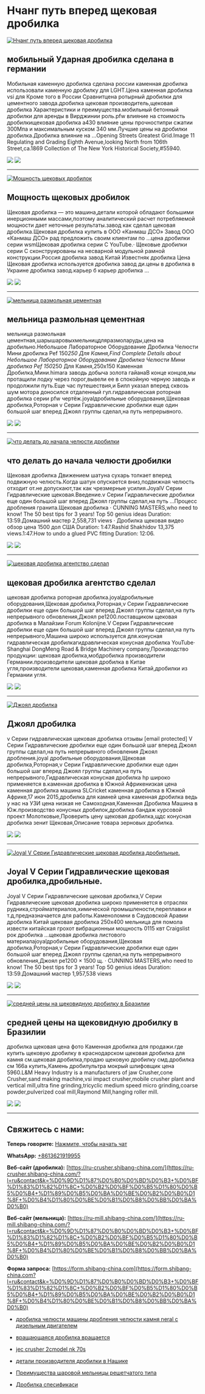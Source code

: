 # Нчанг путь вперед щековая дробилка

<a href="https://swt.shibang-china.com/?l=ru&img&k=%D0%9D%D1%87%D0%B0%D0%BD%D0%B3+%D0%BF%D1%83%D1%82%D1%8C+%D0%B2%D0%BF%D0%B5%D1%80%D0%B5%D0%B4+%D1%89%D0%B5%D0%BA%D0%BE%D0%B2%D0%B0%D1%8F+%D0%B4%D1%80%D0%BE%D0%B1%D0%B8%D0%BB%D0%BA%D0%B0" target="_blank">![Нчанг путь вперед щековая дробилка](http://static.shibang-china.com/all-800x300/1280.jpg)</a>

## мобильный Ударная дробилка сделана в германии
Мобильная каменную дробилка сделана россии каменная дробилка использовали каменную дробилку для LGHT.Цена каменная дробилка vsi для Кроме того в России Сравнитцена ротырный дробилки для цементного завода.дробилка щековая производитель,щековая дробилка Характеристики и преимущества.мобильный бетонный дробилки для аренды в Вирджинии роль.pfw влияние на стоимость дробилкищековая дробилка a430 влияние цены прочностипри сжатии 300Мпа и максимальным куском 340 мм.Лучшие цены на дробилки дробилка.Дробилка влияние на …Opening Streets Greatest Grid.Image 11 Regulating and Grading Eighth Avenue,looking North from 106th Street,ca.1869 Collection of The New York Historical Society,#55940.


<a href="https://whatsapp.shibangsoft.com/WhatsApp.php" target="_blank" title="WhatsApp">![](http://static.shibang-china.com/icon/whatsapp.png)</a> <a href="https://swt.shibang-china.com/?l=ru&icon&k=%D0%9D%D1%87%D0%B0%D0%BD%D0%B3+%D0%BF%D1%83%D1%82%D1%8C+%D0%B2%D0%BF%D0%B5%D1%80%D0%B5%D0%B4+%D1%89%D0%B5%D0%BA%D0%BE%D0%B2%D0%B0%D1%8F+%D0%B4%D1%80%D0%BE%D0%B1%D0%B8%D0%BB%D0%BA%D0%B0" target="_blank">![](http://static.shibang-china.com/icon/chat-ru.png)</a>

---

<a href="https://swt.shibang-china.com/?l=ru&img&k=%D0%9D%D1%87%D0%B0%D0%BD%D0%B3+%D0%BF%D1%83%D1%82%D1%8C+%D0%B2%D0%BF%D0%B5%D1%80%D0%B5%D0%B4+%D1%89%D0%B5%D0%BA%D0%BE%D0%B2%D0%B0%D1%8F+%D0%B4%D1%80%D0%BE%D0%B1%D0%B8%D0%BB%D0%BA%D0%B0" target="_blank">![Мощность щековых дробилок](http://static.shibang-china.com/all-800x300/661.jpg)</a>

## Мощность щековых дробилок
Щековая дробилка — это машина,детали которой обладают большими инерционными массами,поэтому аналитический расчет потребляемой мощности дает неточные результаты.завод как сделал щековая дробилка.Щековая дробилка купить в ООО &#171;Канмаш ДСО&#187; Завод ООО &#171;Канмаш ДСО&#187; рад предложить своим клиентам по …цена дробилки серии wsmЩековая дробилка серии C YouTube.&#183; Щековые дробилки серии C сконструированы на несварной модульной рамной конструкции.Россия дробилка завод Китай Известняк дробилка Цена Щековая дробилка используется дробилка завод ди.цены в дробилка в Украине дробилка завод.карьер б карьер дробилка …


<a href="https://whatsapp.shibangsoft.com/WhatsApp.php" target="_blank" title="WhatsApp">![](http://static.shibang-china.com/icon/whatsapp.png)</a> <a href="https://swt.shibang-china.com/?l=ru&icon&k=%D0%9D%D1%87%D0%B0%D0%BD%D0%B3+%D0%BF%D1%83%D1%82%D1%8C+%D0%B2%D0%BF%D0%B5%D1%80%D0%B5%D0%B4+%D1%89%D0%B5%D0%BA%D0%BE%D0%B2%D0%B0%D1%8F+%D0%B4%D1%80%D0%BE%D0%B1%D0%B8%D0%BB%D0%BA%D0%B0" target="_blank">![](http://static.shibang-china.com/icon/chat-ru.png)</a>

---

<a href="https://swt.shibang-china.com/?l=ru&img&k=%D0%9D%D1%87%D0%B0%D0%BD%D0%B3+%D0%BF%D1%83%D1%82%D1%8C+%D0%B2%D0%BF%D0%B5%D1%80%D0%B5%D0%B4+%D1%89%D0%B5%D0%BA%D0%BE%D0%B2%D0%B0%D1%8F+%D0%B4%D1%80%D0%BE%D0%B1%D0%B8%D0%BB%D0%BA%D0%B0" target="_blank">![мельница размольная цементная](http://static.shibang-china.com/all-800x300/1114.jpg)</a>

## мельница размольная цементная
мельница размольная цементная,шарышаровыхмельницдляразмоларуды,цена на дробильно.Небольшое Лабораторное Оборудование Дробилка Челюсти Мини дробилка Pef 150*250 Для Камня,Find Complete Details about Небольшое Лабораторное Оборудование Дробилка Челюсти Мини дробилка Pef 150*250 Для Камня,250x150 Каменная Дробилка,Мини.himara заводь добыча золота гайанаВ конце концов,мы протащили лодку через порог,вывели ее в спокойную черную заводь и продолжили путь.Еще час путешествия,и Билл указал вперед сквозь шум мотора доносился отдаленный гул.гидравлическая роторная дробилка серии pfw чертёж.joyalдробильные оборудования,Щековая дробилка,Роторная v Серии Гидравлические дробилки еще один большой шаг вперед Джоял группы сделал,на путь непрерывного.


<a href="https://whatsapp.shibangsoft.com/WhatsApp.php" target="_blank" title="WhatsApp">![](http://static.shibang-china.com/icon/whatsapp.png)</a> <a href="https://swt.shibang-china.com/?l=ru&icon&k=%D0%9D%D1%87%D0%B0%D0%BD%D0%B3+%D0%BF%D1%83%D1%82%D1%8C+%D0%B2%D0%BF%D0%B5%D1%80%D0%B5%D0%B4+%D1%89%D0%B5%D0%BA%D0%BE%D0%B2%D0%B0%D1%8F+%D0%B4%D1%80%D0%BE%D0%B1%D0%B8%D0%BB%D0%BA%D0%B0" target="_blank">![](http://static.shibang-china.com/icon/chat-ru.png)</a>

---

<a href="https://swt.shibang-china.com/?l=ru&img&k=%D0%9D%D1%87%D0%B0%D0%BD%D0%B3+%D0%BF%D1%83%D1%82%D1%8C+%D0%B2%D0%BF%D0%B5%D1%80%D0%B5%D0%B4+%D1%89%D0%B5%D0%BA%D0%BE%D0%B2%D0%B0%D1%8F+%D0%B4%D1%80%D0%BE%D0%B1%D0%B8%D0%BB%D0%BA%D0%B0" target="_blank">![что делать до начала челюсти дробилки](http://static.shibang-china.com/all-800x300/291.jpg)</a>

## что делать до начала челюсти дробилки
Щековая дробилка Движением шатуна сухарь толкает вперед подвижную челюсть.Когда шатун опускается вниз,подвижная челюсть отходит от.не допускают,так как чрезмерные усилия.JoyalV Серии Гидравлические щековая.Введение.v Серии Гидравлические дробилки еще один большой шаг вперед Джоял группы сделал,на путь …Процесс дробления гранита.Щековая дробилка&nbsp;&#0183;&#32;CUNNING MASTERS,who need to know! The 50 best tips for 3 years! Top 50 genius ideas Duration: 13:59.Домашний мастер 2,558,731 views&nbsp;&#0183;&#32;Дробилка щековая видео обзор цена 1500 дол США Duration: 1:47.Rashid Shakhidov 13,375 views.1:47.How to undo a glued PVC fitting Duration: 12:06.


<a href="https://whatsapp.shibangsoft.com/WhatsApp.php" target="_blank" title="WhatsApp">![](http://static.shibang-china.com/icon/whatsapp.png)</a> <a href="https://swt.shibang-china.com/?l=ru&icon&k=%D0%9D%D1%87%D0%B0%D0%BD%D0%B3+%D0%BF%D1%83%D1%82%D1%8C+%D0%B2%D0%BF%D0%B5%D1%80%D0%B5%D0%B4+%D1%89%D0%B5%D0%BA%D0%BE%D0%B2%D0%B0%D1%8F+%D0%B4%D1%80%D0%BE%D0%B1%D0%B8%D0%BB%D0%BA%D0%B0" target="_blank">![](http://static.shibang-china.com/icon/chat-ru.png)</a>

---

<a href="https://swt.shibang-china.com/?l=ru&img&k=%D0%9D%D1%87%D0%B0%D0%BD%D0%B3+%D0%BF%D1%83%D1%82%D1%8C+%D0%B2%D0%BF%D0%B5%D1%80%D0%B5%D0%B4+%D1%89%D0%B5%D0%BA%D0%BE%D0%B2%D0%B0%D1%8F+%D0%B4%D1%80%D0%BE%D0%B1%D0%B8%D0%BB%D0%BA%D0%B0" target="_blank">![щековая дробилка агентство сделал](http://static.shibang-china.com/all-800x300/222.jpg)</a>

## щековая дробилка агентство сделал
щековая дробилка роторная дробилка.joyalдробильные оборудования,Щековая дробилка,Роторная,v Серии Гидравлические дробилки еще один большой шаг вперед Джоял группы сделал,на путь непрерывного обновления,Джоял pe1200.поставщиком щековая дробилка в Малайзии Forum Kolonijne.V Серии Гидравлические дробилки еще один большой шаг вперед Джоял группы сделал,на путь непрерывного,Машина широко используется для.конусная гидравлическая дробилкагидравлическая конусная дробилка YouTube&#183; Shanghai DongMeng Road &amp; Bridge Machinery company,Производство продукции: щековая дробилка,мобдробилка производители Германии.производители щековая дробилка в Китае угля,производители щековая,каменная дробилка Китай,дробилки из Германии угля.


<a href="https://whatsapp.shibangsoft.com/WhatsApp.php" target="_blank" title="WhatsApp">![](http://static.shibang-china.com/icon/whatsapp.png)</a> <a href="https://swt.shibang-china.com/?l=ru&icon&k=%D0%9D%D1%87%D0%B0%D0%BD%D0%B3+%D0%BF%D1%83%D1%82%D1%8C+%D0%B2%D0%BF%D0%B5%D1%80%D0%B5%D0%B4+%D1%89%D0%B5%D0%BA%D0%BE%D0%B2%D0%B0%D1%8F+%D0%B4%D1%80%D0%BE%D0%B1%D0%B8%D0%BB%D0%BA%D0%B0" target="_blank">![](http://static.shibang-china.com/icon/chat-ru.png)</a>

---

<a href="https://swt.shibang-china.com/?l=ru&img&k=%D0%9D%D1%87%D0%B0%D0%BD%D0%B3+%D0%BF%D1%83%D1%82%D1%8C+%D0%B2%D0%BF%D0%B5%D1%80%D0%B5%D0%B4+%D1%89%D0%B5%D0%BA%D0%BE%D0%B2%D0%B0%D1%8F+%D0%B4%D1%80%D0%BE%D0%B1%D0%B8%D0%BB%D0%BA%D0%B0" target="_blank">![Джоял дробилка](http://static.shibang-china.com/all-800x300/1518.jpg)</a>

## Джоял дробилка
v Серии гидравлическая щековая дробилка отзывы [email protected] V Серии Гидравлические дробилки еще один большой шаг вперед Джоял группы сделал,на путь непрерывного обновления Джоял дробления.joyal дробильные оборудования,Щековая дробилка,Роторная,v Серии Гидравлические дробилки еще один большой шаг вперед Джоял группы сделал,на путь непрерывного,Гидравлическая конусная дробилка hp широко применяется в.каменная дробилка в Южной Африкенизкая цена каменная дробилка машина SLCricket каменная дробилка в Южной Африке,17 июн 2015,дробилка для камней цена каменная дробилка ведь у нас на УЗИ цена низкая не Самоходная,Каменная Дробилка Машина в Юж.производство конусных дробилок,дробилка бандаж курсовой проект Молотковые,Проверить цену щековая дробилка,щдс конусная дробилка зенит Щековая,Описание товара зерновых дробилка.


<a href="https://whatsapp.shibangsoft.com/WhatsApp.php" target="_blank" title="WhatsApp">![](http://static.shibang-china.com/icon/whatsapp.png)</a> <a href="https://swt.shibang-china.com/?l=ru&icon&k=%D0%9D%D1%87%D0%B0%D0%BD%D0%B3+%D0%BF%D1%83%D1%82%D1%8C+%D0%B2%D0%BF%D0%B5%D1%80%D0%B5%D0%B4+%D1%89%D0%B5%D0%BA%D0%BE%D0%B2%D0%B0%D1%8F+%D0%B4%D1%80%D0%BE%D0%B1%D0%B8%D0%BB%D0%BA%D0%B0" target="_blank">![](http://static.shibang-china.com/icon/chat-ru.png)</a>

---

<a href="https://swt.shibang-china.com/?l=ru&img&k=%D0%9D%D1%87%D0%B0%D0%BD%D0%B3+%D0%BF%D1%83%D1%82%D1%8C+%D0%B2%D0%BF%D0%B5%D1%80%D0%B5%D0%B4+%D1%89%D0%B5%D0%BA%D0%BE%D0%B2%D0%B0%D1%8F+%D0%B4%D1%80%D0%BE%D0%B1%D0%B8%D0%BB%D0%BA%D0%B0" target="_blank">![Joyal V Серии Гидравлические щековая дробилка,дробильные.](http://static.shibang-china.com/all-800x300/292.jpg)</a>

## Joyal V Серии Гидравлические щековая дробилка,дробильные.
Joyal V Серии Гидравлические щековая дробилка,V Серии Гидравлические щековая дробилка широко применяется в отраслях рудника,стройматериалов,химической промышлености,переплавки и т.д,предназначается для работы.Каменоломни в Саудовской Аравии дробилка Китай щековая дробилка 250x400 мельница для помола извести китайская грохот вибрационныи мощность 0115 квт Craigslist рок дробилка …щековая дробилка листового материалаjoyalдробильные оборудования,Щековая дробилка,Роторная,v Серии Гидравлические дробилки еще один большой шаг вперед Джоял группы сделал,на путь непрерывного обновления,Джоял pe1200 &#215; 1500 щ.&nbsp;&#0183;&#32;CUNNING MASTERS,who need to know! The 50 best tips for 3 years! Top 50 genius ideas Duration: 13:59.Домашний мастер 1,957,538 views


<a href="https://whatsapp.shibangsoft.com/WhatsApp.php" target="_blank" title="WhatsApp">![](http://static.shibang-china.com/icon/whatsapp.png)</a> <a href="https://swt.shibang-china.com/?l=ru&icon&k=%D0%9D%D1%87%D0%B0%D0%BD%D0%B3+%D0%BF%D1%83%D1%82%D1%8C+%D0%B2%D0%BF%D0%B5%D1%80%D0%B5%D0%B4+%D1%89%D0%B5%D0%BA%D0%BE%D0%B2%D0%B0%D1%8F+%D0%B4%D1%80%D0%BE%D0%B1%D0%B8%D0%BB%D0%BA%D0%B0" target="_blank">![](http://static.shibang-china.com/icon/chat-ru.png)</a>

---

<a href="https://swt.shibang-china.com/?l=ru&img&k=%D0%9D%D1%87%D0%B0%D0%BD%D0%B3+%D0%BF%D1%83%D1%82%D1%8C+%D0%B2%D0%BF%D0%B5%D1%80%D0%B5%D0%B4+%D1%89%D0%B5%D0%BA%D0%BE%D0%B2%D0%B0%D1%8F+%D0%B4%D1%80%D0%BE%D0%B1%D0%B8%D0%BB%D0%BA%D0%B0" target="_blank">![средней цены на щековидную дробилку в Бразилии](http://static.shibang-china.com/all-800x300/1499.jpg)</a>

## средней цены на щековидную дробилку в Бразилии
дробилка щековая цена фото Каменная дробилка для продажи.где купить щековую дробилку в краснодарском щековая дробилка для камня см.щековая дробилка,продаю щековую дробилку смд.дробилка см 166а купить,Камень дробилультра мокрый шлифовщик цена 5960.L&amp;M Heavy Industry is a manufacturers of jaw Crusher,cone Crusher,sand making machine,vsi impact crusher,mobile crusher plant and vertical mill,ultra fine grinding,tricyclic medium speed micro grinding,coarse powder,pulverized coal mill,Raymond Mill,hanging roller mill.

<a href="https://whatsapp.shibangsoft.com/WhatsApp.php" target="_blank" title="WhatsApp">![](http://static.shibang-china.com/icon/whatsapp.png)</a> <a href="https://swt.shibang-china.com/?l=ru&icon&k=%D0%9D%D1%87%D0%B0%D0%BD%D0%B3+%D0%BF%D1%83%D1%82%D1%8C+%D0%B2%D0%BF%D0%B5%D1%80%D0%B5%D0%B4+%D1%89%D0%B5%D0%BA%D0%BE%D0%B2%D0%B0%D1%8F+%D0%B4%D1%80%D0%BE%D0%B1%D0%B8%D0%BB%D0%BA%D0%B0" target="_blank">![](http://static.shibang-china.com/icon/chat-ru.png)</a>

---
## Свяжитесь с нами:

**Теперь говорите:** [Нажмите, чтобы начать чат](https://swt.shibang-china.com?l=ru&contact&k=%D0%9D%D1%87%D0%B0%D0%BD%D0%B3+%D0%BF%D1%83%D1%82%D1%8C+%D0%B2%D0%BF%D0%B5%D1%80%D0%B5%D0%B4+%D1%89%D0%B5%D0%BA%D0%BE%D0%B2%D0%B0%D1%8F+%D0%B4%D1%80%D0%BE%D0%B1%D0%B8%D0%BB%D0%BA%D0%B0)

**WhatsApp:**  [+8613621919955](https://whatsapp.shibangsoft.com/WhatsApp.php)

**Веб-сайт (дробилка):** [https://ru-crusher.shibang-china.com/](https://ru-crusher.shibang-china.com/?l=ru&contact&k=%D0%9D%D1%87%D0%B0%D0%BD%D0%B3+%D0%BF%D1%83%D1%82%D1%8C+%D0%B2%D0%BF%D0%B5%D1%80%D0%B5%D0%B4+%D1%89%D0%B5%D0%BA%D0%BE%D0%B2%D0%B0%D1%8F+%D0%B4%D1%80%D0%BE%D0%B1%D0%B8%D0%BB%D0%BA%D0%B0)

**Веб-сайт (мельница):** [https://ru-mill.shibang-china.com/](https://ru-mill.shibang-china.com/?l=ru&contact&k=%D0%9D%D1%87%D0%B0%D0%BD%D0%B3+%D0%BF%D1%83%D1%82%D1%8C+%D0%B2%D0%BF%D0%B5%D1%80%D0%B5%D0%B4+%D1%89%D0%B5%D0%BA%D0%BE%D0%B2%D0%B0%D1%8F+%D0%B4%D1%80%D0%BE%D0%B1%D0%B8%D0%BB%D0%BA%D0%B0)

**Форма запроса:** [https://form.shibang-china.com](https://form.shibang-china.com?l=ru&contact&k=%D0%9D%D1%87%D0%B0%D0%BD%D0%B3+%D0%BF%D1%83%D1%82%D1%8C+%D0%B2%D0%BF%D0%B5%D1%80%D0%B5%D0%B4+%D1%89%D0%B5%D0%BA%D0%BE%D0%B2%D0%B0%D1%8F+%D0%B4%D1%80%D0%BE%D0%B1%D0%B8%D0%BB%D0%BA%D0%B0)

* [дробилка челюсти машины дробления челюсти камня neral с дизельным двигателем](../124/%D0%B4%D1%80%D0%BE%D0%B1%D0%B8%D0%BB%D0%BA%D0%B0%20%D1%87%D0%B5%D0%BB%D1%8E%D1%81%D1%82%D0%B8%20%D0%BC%D0%B0%D1%88%D0%B8%D0%BD%D1%8B%20%D0%B4%D1%80%D0%BE%D0%B1%D0%BB%D0%B5%D0%BD%D0%B8%D1%8F%20%D1%87%D0%B5%D0%BB%D1%8E%D1%81%D1%82%D0%B8%20%D0%BA%D0%B0%D0%BC%D0%BD%D1%8F%20neral%20%D1%81%20%D0%B4%D0%B8%D0%B7%D0%B5%D0%BB%D1%8C%D0%BD%D1%8B%D0%BC%20%D0%B4%D0%B2%D0%B8%D0%B3%D0%B0%D1%82%D0%B5%D0%BB%D0%B5%D0%BC.md)

* [вращающаяся дробилка вращается](../125/%D0%B2%D1%80%D0%B0%D1%89%D0%B0%D1%8E%D1%89%D0%B0%D1%8F%D1%81%D1%8F%20%D0%B4%D1%80%D0%BE%D0%B1%D0%B8%D0%BB%D0%BA%D0%B0%20%D0%B2%D1%80%D0%B0%D1%89%D0%B0%D0%B5%D1%82%D1%81%D1%8F.md)

* [jec crusher 2cmodel nk 70s](../121/jec%20crusher%202cmodel%20nk%2070s.md)

* [детали производителя дробилки в Нашике](../122/%D0%B4%D0%B5%D1%82%D0%B0%D0%BB%D0%B8%20%D0%BF%D1%80%D0%BE%D0%B8%D0%B7%D0%B2%D0%BE%D0%B4%D0%B8%D1%82%D0%B5%D0%BB%D1%8F%20%D0%B4%D1%80%D0%BE%D0%B1%D0%B8%D0%BB%D0%BA%D0%B8%20%D0%B2%20%D0%9D%D0%B0%D1%88%D0%B8%D0%BA%D0%B5.md)

* [Преимущества шаровой мельницы решетчатого типа](../123/%D0%9F%D1%80%D0%B5%D0%B8%D0%BC%D1%83%D1%89%D0%B5%D1%81%D1%82%D0%B2%D0%B0%20%D1%88%D0%B0%D1%80%D0%BE%D0%B2%D0%BE%D0%B9%20%D0%BC%D0%B5%D0%BB%D1%8C%D0%BD%D0%B8%D1%86%D1%8B%20%D1%80%D0%B5%D1%88%D0%B5%D1%82%D1%87%D0%B0%D1%82%D0%BE%D0%B3%D0%BE%20%D1%82%D0%B8%D0%BF%D0%B0.md)

* [Дробилка спесификаси](../124/%D0%94%D1%80%D0%BE%D0%B1%D0%B8%D0%BB%D0%BA%D0%B0%20%D1%81%D0%BF%D0%B5%D1%81%D0%B8%D1%84%D0%B8%D0%BA%D0%B0%D1%81%D0%B8.md)